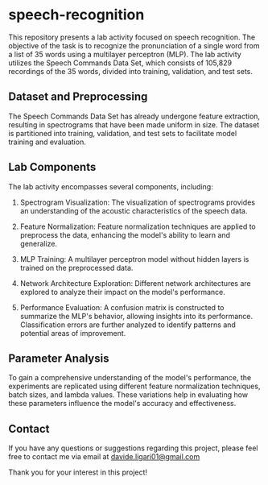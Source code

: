 # speech-recognition

This repository presents a lab activity focused on speech recognition. The objective of the task is to recognize the pronunciation of a single word from a list of 35 words using a multilayer perceptron (MLP). The lab activity utilizes the Speech Commands Data Set, which consists of 105,829 recordings of the 35 words, divided into training, validation, and test sets. 

## Dataset and Preprocessing

The Speech Commands Data Set has already undergone feature extraction, resulting in spectrograms that have been made uniform in size. The dataset is partitioned into training, validation, and test sets to facilitate model training and evaluation.

## Lab Components

The lab activity encompasses several components, including:

1. Spectrogram Visualization: The visualization of spectrograms provides an understanding of the acoustic characteristics of the speech data.

2. Feature Normalization: Feature normalization techniques are applied to preprocess the data, enhancing the model's ability to learn and generalize.

3. MLP Training: A multilayer perceptron model without hidden layers is trained on the preprocessed data.

4. Network Architecture Exploration: Different network architectures are explored to analyze their impact on the model's performance.

5. Performance Evaluation: A confusion matrix is constructed to summarize the MLP's behavior, allowing insights into its performance. Classification errors are further analyzed to identify patterns and potential areas of improvement.

## Parameter Analysis

To gain a comprehensive understanding of the model's performance, the experiments are replicated using different feature normalization techniques, batch sizes, and lambda values. These variations help in evaluating how these parameters influence the model's accuracy and effectiveness.

## Contact

If you have any questions or suggestions regarding this project, please feel free to contact me via email at davide.ligari01@gmail.com

Thank you for your interest in this project!
